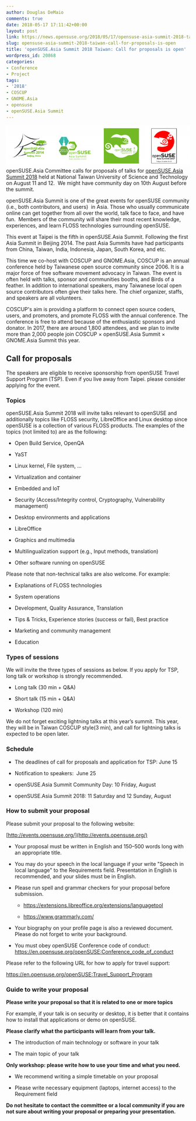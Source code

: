 ```yaml
---
author: Douglas DeMaio
comments: true
date: 2018-05-17 17:11:42+00:00
layout: post
link: https://news.opensuse.org/2018/05/17/opensuse-asia-summit-2018-taiwan-call-for-proposals-is-open/
slug: opensuse-asia-summit-2018-taiwan-call-for-proposals-is-open
title: 'openSUSE.Asia Summit 2018 Taiwan: Call for proposals is open'
wordpress_id: 20868
categories:
- Conference
- Project
tags:
- '2018'
- COSCUP
- GNOME.Asia
- opensuse
- openSUSE.Asia Summit
---
```


![](/wp-content/uploads/2018/03/osas18.png)openSUSE.Asia Committee calls for proposals of talks for [openSUSE.Asia Summit 2018](https://events.opensuse.org/conference/summitasia18) held at National Taiwan University of Science and Technology on August 11 and 12.  We might have community day on 10th August before the summit.

openSUSE.Asia Summit is one of the great events for openSUSE community (i.e., both contributors, and users)  in Asia. Those who usually communicate online can get together from all over the world, talk face to face, and have fun.  Members of the community will share their most recent knowledge, experiences, and learn FLOSS technologies surrounding openSUSE.

This event at Taipei is the fifth in openSUSE.Asia Summit. Following the first Asia Summit in Beijing 2014. The past Asia Summits have had participants from China, Taiwan, India, Indonesia, Japan, South Korea, and etc.

This time we co-host with COSCUP and GNOME.Asia, COSCUP is an annual conference held by Taiwanese open source community since 2006. It is a major force of free software movement advocacy in Taiwan. The event is often held with talks, sponsor and communities booths, and Birds of a feather. In addition to international speakers, many Taiwanese local open source contributors often give their talks here. The chief organizer, staffs, and speakers are all volunteers.

COSCUP's aim is providing a platform to connect open source coders, users, and promoters, and promote FLOSS with the annual conference. The conference is free to attend because of the enthusiastic sponsors and donator. In 2017, there are around 1,800 attendees, and we plan to invite more than 2,000 people join COSCUP × openSUSE.Asia Summit × GNOME.Asia Summit this year.


## Call for proposals


The speakers are eligible to receive sponsorship from openSUSE Travel Support Program (TSP). Even if you live away from Taipei. please consider applying for the event.


### Topics


<!-- more -->

openSUSE.Asia Summit 2018 will invite talks relevant to openSUSE and additionally topics like FLOSS security, LibreOffice and Linux desktop since openSUSE is a collection of various FLOSS products. The examples of the topics (not limited to) are as the following:



 	
  * Open Build Service, OpenQA

 	
  * YaST

 	
  * Linux kernel, File system, …

 	
  * Virtualization and container

 	
  * Embedded and IoT

 	
  * Security (Access/Integrity control, Cryptography, Vulnerability management)

 	
  * Desktop environments and applications

 	
  * LibreOffice

 	
  * Graphics and multimedia

 	
  * Multilingualization support (e.g., Input methods, translation)

 	
  * Other software running on openSUSE


Please note that non-technical talks are also welcome. For example:



 	
  * Explanations of FLOSS technologies

 	
  * System operations

 	
  * Development, Quality Assurance, Translation

 	
  * Tips & Tricks, Experience stories (success or fail), Best practice

 	
  * Marketing and community management

 	
  * Education




### Types of sessions


We will invite the three types of sessions as below. If you apply for TSP, long talk or workshop is strongly recommended. 



 	
  * Long talk (30 min + Q&A)

 	
  * Short talk (15 min + Q&A)

 	
  * Workshop (120 min)


We do not forget exciting lightning talks at this year’s summit. This year, they will be in Taiwan COSCUP style(3 min), and call for lightning talks is expected to be open later.


### Schedule





 	
  * The deadlines of call for proposals and application for TSP: June 15

 	
  * Notification to speakers:  June 25

 	
  * openSUSE.Asia Summit Community Day: 10 Friday, August

 	
  * openSUSE.Asia Summit 2018: 11 Saturday and 12 Sunday, August




### How to submit your proposal


Please submit your proposal to the following website:

[http://events.opensuse.org/](http://events.opensuse.org/)



 	
  * Your proposal must be written in English and 150–500 words long with an appropriate title.

 	
  * You may do your speech in the local language if your write "Speech in local language" to the Requirements field. Presentation in English is recommended, and your slides must be in English.

 	
  * Please run spell and grammar checkers for your proposal before submission.

 	
    * https://extensions.libreoffice.org/extensions/languagetool

 	
    * https://www.grammarly.com/ 




 	
  * Your biography on your profile page is also a reviewed document. Please do not forget to write your background.

 	
  * You must obey openSUSE Conference code of conduct:
https://en.opensuse.org/openSUSE:Conference_code_of_conduct


Please refer to the following URL for how to apply for travel support:

https://en.opensuse.org/openSUSE:Travel_Support_Program


### Guide to write your proposal


**Please write your proposal so that it is related to one or more topics**

For example, if your talk is on security or desktop, it is better that it contains how to install that applications or demo on openSUSE.

**Please clarify what the participants will learn from your talk.**



 	
  * The introduction of main technology or software in your talk

 	
  * The main topic of your talk


**Only workshop: please write how to use your time and what you need.**



 	
  * We recommend writing a simple timetable on your proposal

 	
  * Please write necessary equipment (laptops, internet access) to the Requirement field


**Do not hesitate to contact the committee or a local community if you are not sure about writing your proposal or preparing your presentation.**


